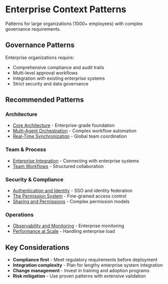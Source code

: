 # Enterprise Context Patterns

Patterns for large organizations (1000+ employees) with complex governance requirements.

## Governance Patterns

Enterprise organizations require:
- Comprehensive compliance and audit trails
- Multi-level approval workflows
- Integration with existing enterprise systems
- Strict security and data governance

## Recommended Patterns

### Architecture
- [Core Architecture](../../patterns/architecture/core-architecture.md) - Enterprise-grade foundation
- [Multi-Agent Orchestration](../../patterns/architecture/multi-agent-orchestration.md) - Complex workflow automation
- [Real-Time Synchronization](../../patterns/architecture/real-time-sync.md) - Global team coordination

### Team & Process
- [Enterprise Integration](../../patterns/team/enterprise-integration.md) - Connecting with enterprise systems
- [Team Workflows](../../patterns/team/team-workflows.md) - Structured collaboration

### Security & Compliance
- [Authentication and Identity](../../patterns/security/authentication-identity.md) - SSO and identity federation
- [The Permission System](../../patterns/security/the-permission-system.md) - Fine-grained access control
- [Sharing and Permissions](../../patterns/security/sharing-permissions.md) - Complex permission models

### Operations
- [Observability and Monitoring](../../patterns/operations/observability-monitoring.md) - Enterprise monitoring
- [Performance at Scale](../../patterns/operations/performance-at-scale.md) - Handling enterprise load

## Key Considerations

- **Compliance first** - Meet regulatory requirements before deployment
- **Integration complexity** - Plan for lengthy enterprise system integration
- **Change management** - Invest in training and adoption programs
- **Risk mitigation** - Use proven patterns with extensive validation
